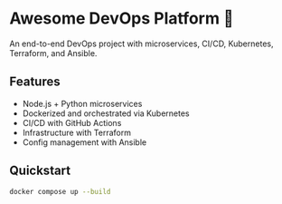 # Awesome DevOps Platform 🚀

An end-to-end DevOps project with microservices, CI/CD, Kubernetes, Terraform, and Ansible.

## Features
- Node.js + Python microservices
- Dockerized and orchestrated via Kubernetes
- CI/CD with GitHub Actions
- Infrastructure with Terraform
- Config management with Ansible

## Quickstart
```bash
docker compose up --build
